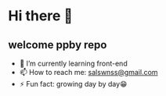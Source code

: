 # Hi there 👋
## welcome ppby repo

- 🌱 I’m currently learning front-end
- 📫 How to reach me: [salswnss@gmail.com](salswnss@gmail.com)
- ⚡ Fun fact: growing day by day😁

